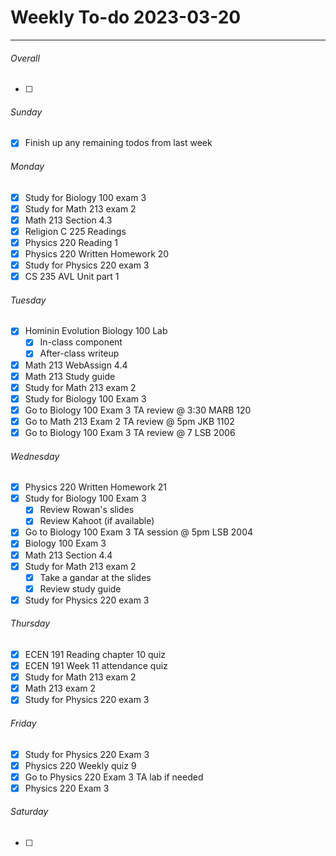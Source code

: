 # Weekly To-do 2023-03-20

---

###### Overall
- [ ] 

###### Sunday
- [x] Finish up any remaining todos from last week

###### Monday
- [x] Study for Biology 100 exam 3
- [x] Study for Math 213 exam 2
- [x] Math 213 Section 4.3
- [x] Religion C 225 Readings
- [x] Physics 220 Reading 1
- [x] Physics 220 Written Homework 20
- [x] Study for Physics 220 exam 3
- [x] CS 235 AVL Unit part 1

###### Tuesday
- [x] Hominin Evolution Biology 100 Lab
	- [x] In-class component
	- [x] After-class writeup
- [x] Math 213 WebAssign 4.4
- [x] Math 213 Study guide
- [x] Study for Math 213 exam 2
- [x] Study for Biology 100 Exam 3
- [x] Go to Biology 100 Exam 3 TA review @ 3:30 MARB 120
- [x] Go to Math 213 Exam 2 TA review @ 5pm JKB 1102
- [x] Go to Biology 100 Exam 3 TA review @ 7 LSB 2006

###### Wednesday
- [x] Physics 220 Written Homework 21
- [x] Study for Biology 100 Exam 3 
	- [x] Review Rowan's slides
	- [x] Review Kahoot (if available)
- [x] Go to Biology 100 Exam 3 TA session @ 5pm LSB 2004
- [x] Biology 100 Exam 3
- [x] Math 213 Section 4.4
- [x] Study for Math 213 exam 2
	- [x] Take a gandar at the slides
	- [x] Review study guide
- [x] Study for Physics 220 exam 3

###### Thursday
- [x] ECEN 191 Reading chapter 10 quiz
- [x] ECEN 191 Week 11 attendance quiz
- [x] Study for Math 213 exam 2
- [x] Math 213 exam 2
- [x] Study for Physics 220 exam 3

###### Friday
- [x] Study for Physics 220 Exam 3
- [x] Physics 220 Weekly quiz 9
- [x] Go to Physics 220 Exam 3 TA lab if needed
- [x] Physics 220 Exam 3

###### Saturday
- [ ] 